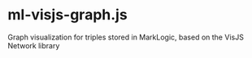 # ml-visjs-graph.js
Graph visualization for triples stored in MarkLogic, based on the VisJS Network library

